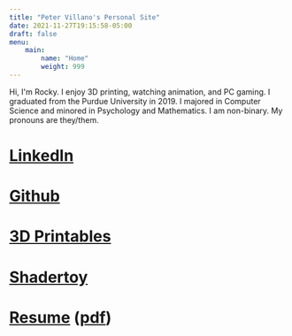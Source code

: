 ```yaml
---
title: "Peter Villano's Personal Site"
date: 2021-11-27T19:15:58-05:00
draft: false
menu:
    main:
        name: "Home"
        weight: 999
---
```


Hi, I'm Rocky. I enjoy 3D printing, watching animation, and PC gaming. I graduated from the Purdue University in 2019. I majored in Computer Science and minored in Psychology and Mathematics. I am non-binary. My pronouns are they/them.

# [LinkedIn](https://www.linkedin.com/in/pvillan/)

# [Github](https://github.com/pvillano)

# [3D Printables](https://www.printables.com/social/114452-pvillano/about)

# [Shadertoy](https://www.shadertoy.com/user/pvillano)

# [Resume](resume.html) ([pdf](peter-villano-resume.pdf))